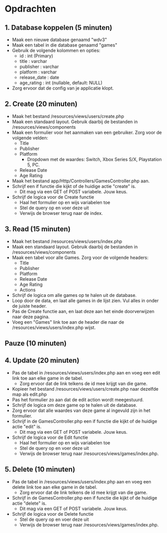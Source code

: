 # Opdrachten

## 1. Database koppelen (5 minuten)

- Maak een nieuwe database genaamd "wdv3"
- Maak een tabel in die database genaamd "games"
- Gebruik de volgende kolommen en opties:
    - id : int (Primary)
    - title : varchar
    - publisher : varchar
    - platform : varchar
    - release_date : date
    - age_rating : int (nullable, default: NULL)
- Zorg ervoor dat de config van je applicatie klopt.

## 2. Create (20 minuten)

- Maak het bestand /resources/views/users/create.php
- Maak een standaard layout. Gebruik daarbij de bestanden in /resources/views/components
- Maak een formulier voor het aanmaken van een gebruiker. Zorg voor de volgende velden:
    - Title
    - Publisher
    - Platform
        - Dropdown met de waardes: Switch, Xbox Series S/X, Playstation 5, PC.
    - Release Date
    - Age Rating
- Maak het bestand app/Http/Controllers/GamesController.php aan.
- Schrijf een if functie die kijkt of de huidige actie "create" is.
    - Dit mag via een GET of POST variabele. Jouw keus.
- Schrijf de logica voor de Create functie
    - Haal het formulier op en wijs variabelen toe
    - Stel de query op en voer deze uit
    - Verwijs de browser terug naar de index.

## 3. Read (15 minuten)
- Maak het bestand /resources/views/users/index.php
- Maak een standaard layout. Gebruik daarbij de bestanden in /resources/views/components
- Maak een tabel voor alle Games. Zorg voor de volgende headers:
    - Title
    - Publisher
    - Platform
    - Release Date
    - Age Rating
    - Actions
- Schrijf de logica om alle games op te halen uit de database.
- Loop door de data, en laat alle games in de lijst zien. Vul alles in onder de juiste header.
- Pas de Create functie aan, en laat deze aan het einde doorverwijzen naar deze pagina.
- Voeg een "Games" link toe aan de header die naar de /resources/views/users/index.php wijst.

## Pauze (10 minuten)

## 4. Update (20 minuten)
- Pas de tabel in /resources/views/users/index.php aan en voeg een edit link toe aan elke game in de tabel.
    - Zorg ervoor dat de link telkens de id mee krijgt van die game.
- Kopieer het bestand /resources/views/users/create.php naar dezelfde map als edit.php
- Pas het formulier zo aan dat de edit action wordt meegestuurd.
- Schrijf de logica om deze game op te halen uit de database.
- Zorg ervoor dat alle waardes van deze game al ingevuld zijn in het formulier.
- Schrijf in de GamesController.php een if functie die kijkt of de huidige actie "edit" is.
    - Dit mag via een GET of POST variabele. Jouw keus.
- Schrijf de logica voor de Edit functie
    - Haal het formulier op en wijs variabelen toe
    - Stel de query op en voer deze uit
    - Verwijs de browser terug naar /resources/views/games/index.php.

## 5. Delete (10 minuten)
- Pas de tabel in /resources/views/users/index.php aan en voeg een delete link toe aan elke game in de tabel.
    - Zorg ervoor dat de link telkens de id mee krijgt van die game.
- Schrijf in de GamesController.php een if functie die kijkt of de huidige actie "delete" is.
    - Dit mag via een GET of POST variabele. Jouw keus.
- Schrijf de logica voor de Delete functie
    - Stel de query op en voer deze uit
    - Verwijs de browser terug naar /resources/views/games/index.php.